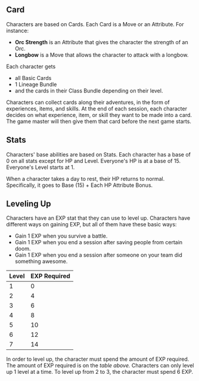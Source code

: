 ## Card
Characters are based on Cards.
Each Card is a Move or an Attribute.
For instance: 
- **Orc Strength** is an Attribute that gives the character the strength of an Orc.
- **Longbow** is a Move that allows the character to attack with a longbow.

Each character gets 
- all Basic Cards
- 1 Lineage Bundle
- and the cards in their Class Bundle depending on their level.

Characters can collect cards along their adventures, in the form of experiences, items, and skills.
At the end of each session, each character decides on what experience, item, or skill they want to be made into a card.
The game master will then give them that card before the next game starts.
## Stats
Characters' base abilities are based on Stats.
Each character has a base of 0 on all stats except for HP and Level.
Everyone's HP is at a base of 15.
Everyone's Level starts at 1.

When a character takes a day to rest, their HP returns to normal.
Specifically, it goes to Base (15) + Each HP Attribute Bonus.
## Leveling Up
Characters have an EXP stat that they can use to level up.
Characters have different ways on gaining EXP, but all of them have these basic ways:
- Gain 1 EXP when you survive a battle.
- Gain 1 EXP when you end a session after saving people from certain doom.
- Gain 1 EXP when you end a session after someone on your team did something awesome.

| Level | EXP Required |
| ----- | ------------ |
| 1     | 0            |
| 2     | 4            |
| 3     | 6            |
| 4     | 8            |
| 5     | 10           |
| 6     | 12           |
| 7     | 14           |
In order to level up, the character must spend the amount of EXP required.
The amount of EXP required is on the *table above.*
Characters can only level up 1 level at a time.
To level up from 2 to 3, the character must spend 6 EXP.
